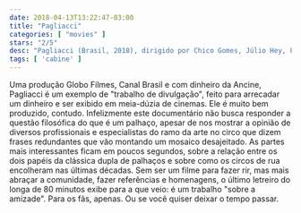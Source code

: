 ```yaml
---
date: 2018-04-13T13:22:47-03:00
title: "Pagliacci"
categories: [ "movies" ]
stars: "2/5"
desc: "Pagliacci (Brasil, 2018), dirigido por Chico Gomes, Júlio Hey, Pedro Moscalcoff, Luiz Villaça e Luiza Villaça, com Alexandre Roit, Carla Candiotto, Chico Pelúcio, Domingos Montagner, Fernando Paz, Fernando Sampaio, Filipe Bregantim, Keila Bueno."
tags: [ 'cabine' ]
---
```

Uma produção Globo Filmes, Canal Brasil e com dinheiro da Ancine, Pagliacci é um exemplo de "trabalho de divulgação", feito para arrecadar um dinheiro e ser exibido em meia-dúzia de cinemas. Ele é muito bem produzido, contudo. Infelizmente este documentário não busca responder a questão filosófica do que é um palhaço, apesar de nos mostrar a opinião de diversos profissionais e especialistas do ramo da arte no circo que dizem frases redundantes que vão montando um mosaico desajeitado. As partes mais interessantes ficam em poucos segundos, sobre a relação entre os dois papéis da clássica dupla de palhaços e sobre como os circos de rua encolheram nas últimas décadas. Sem ser um filme para fazer rir, mas mais abraçar a comunidade, fazer referências e homenagens, o último letreiro do longa de 80 minutos exibe para a que veio: é um trabalho "sobre a amizade". Para os fãs, apenas. Ou se você quiser deixar o tempo passar.
